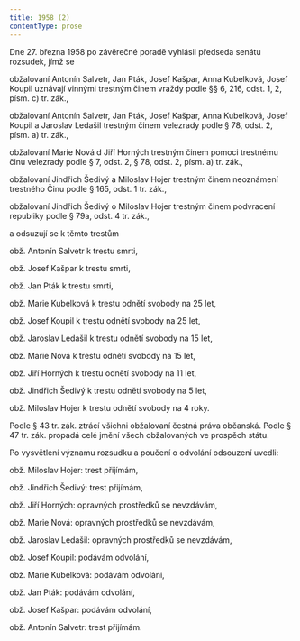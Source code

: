 ```yaml
---
title: 1958 (2)
contentType: prose
---
```


Dne 27. března 1958 po závěrečné poradě vyhlásil předseda senátu rozsudek, jímž se

obžalovaní Antonín Salvetr, Jan Pták, Josef Kašpar, Anna Kubelková, Josef Koupil uznávají vinnými trestným činem vraždy podle §§ 6, 216, odst. 1, 2, písm. c) tr. zák.,

obžalovaní Antonín Salvetr, Jan Pták, Josef Kašpar, Anna Kubelková, Josef Koupil a Jaroslav Ledašil trestným činem velezrady podle § 78, odst. 2, písm. a) tr. zák.,

obžalovaní Marie Nová d Jiří Horných trestným činem pomoci trestnému činu velezrady podle § 7, odst. 2, § 78, odst. 2, písm. a) tr. zák.,

obžalovaní Jindřich Šedivý a Miloslav Hojer trestným činem ne­oznámení trestného Činu podle § 165, odst. 1 tr. zák.,

obžalovaní Jindřich Šedivý o Miloslav Hojer trestným činem podvracení republiky podle § 79a, odst. 4 tr. zák.,

a odsuzují se k těmto trestům

obž. Antonín Salvetr k trestu smrti,

obž. Josef Kašpar k trestu smrti,

obž. Jan Pták k trestu smrti,

obž. Marie Kubelková k trestu odnětí svobody na 25 let,

obž. Josef Koupil k trestu odnětí svobody na 25 let,

obž. Jaroslav Ledašil k trestu odnětí svobody na 15 let,

obž. Marie Nová k trestu odnětí svobody na 15 let,

obž. Jiří Horných k trestu odnětí svobody na 11 let,

obž. Jindřich Šedivý k trestu odnětí svobody na 5 let,

obž. Miloslav Hojer k trestu odnětí svobody na 4 roky.

Podle § 43 tr. zák. ztrácí všichni obžalovaní čestná práva občanská. Podle § 47 tr. zák. propadá celé jmění všech obžalovaných ve prospěch státu.

Po vysvětlení významu rozsudku a poučení o odvolání odsouzení uvedli:

obž. Miloslav Hojer: trest přijímám,

obž. Jindřich Šedivý: trest přijímám,

obž. Jiří Horných: opravných prostředků se nevzdávám,

obž. Marie Nová: opravných prostředků se nevzdávám,

obž. Jaroslav Ledašil: opravných prostředků se nevzdávám,

obž. Josef Koupil: podávám odvolání,

obž. Marie Kubelková: podávám odvolání,

obž. Jan Pták: podávám odvolání,

obž. Josef Kašpar: podávám odvolání,

obž. Antonín Salvetr: trest přijímám.

